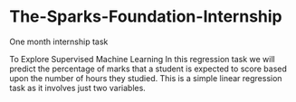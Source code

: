 # The-Sparks-Foundation-Internship
One month internship task

To Explore Supervised Machine Learning In this regression task we will predict the percentage of marks that a student is expected to score based upon the number of hours they studied. This is a simple linear regression task as it involves just two variables.
